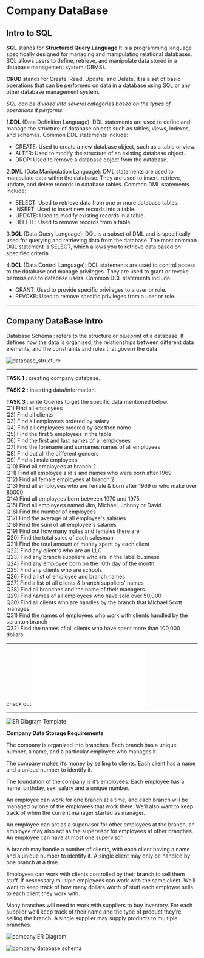 # Company DataBase

## Intro to SQL
**SQL** stands for **Structured Query Language**
It is a programming language specifically designed for managing and manipulating relational databases. 
SQL allows users to define, retrieve, and manipulate data stored in a database management system (DBMS).

**CRUD** stands for Create, Read, Update, and Delete. It is a set of basic operations that can be performed on data in a database using SQL or any other database management system.

*SQL can be divided into several categories based on the types of operations it performs:*

1.**DDL** (Data Definition Language): DDL statements are used to define and manage the structure of database objects such as tables, views, indexes, and schemas. Common DDL statements include:
- CREATE: Used to create a new database object, such as a table or view.
- ALTER: Used to modify the structure of an existing database object.
- DROP: Used to remove a database object from the database.

2.**DML** (Data Manipulation Language): DML statements are used to manipulate data within the database. They are used to insert, retrieve, update, and delete records in database tables. Common DML statements include:
- SELECT: Used to retrieve data from one or more database tables.
- INSERT: Used to insert new records into a table.
- UPDATE: Used to modify existing records in a table.
- DELETE: Used to remove records from a table.

3.**DQL** (Data Query Language): DQL is a subset of DML and is specifically used for querying and retrieving data from the database. The most common DQL statement is SELECT, which allows you to retrieve data based on specified criteria.

4.**DCL** (Data Control Language): DCL statements are used to control access to the database and manage privileges. They are used to grant or revoke permissions to database users. Common DCL statements include:
- GRANT: Used to provide specific privileges to a user or role.
- REVOKE: Used to remove specific privileges from a user or role.
___
## Company DataBase Intro

Database Schema 
: refers to the structure or blueprint of a database. It defines how the data is organized, the relationships between different data elements, and the constraints and rules that govern the data.


![database_structure](database-intro.jpg)

___

**TASK 1** : creating company database.

**TASK 2** : inserting data/information.

**TASK 3** : write Queries to get the specific data mentioned below.<br>
Q1) Find all employees<br>
Q2) Find all clients<br>
Q3) Find all employees ordered by salary<br>
Q4) Find all employees ordered by sex then name<br>
Q5) Find the first 5 employees in the table<br>
Q6) Find the first and last names of all employees<br>
Q7) Find the forename and surnames names of all employees<br>
Q8) Find out all the different genders<br>
Q9) Find all male employees<br>
Q10) Find all employees at branch 2<br>
Q11) Find all employee's id's and names who were born after 1969<br>
Q12) Find all female employees at branch 2<br>
Q13) Find all employees who are female & born after 1969 or who make over 80000<br>
Q14) Find all employees born between 1970 and 1975<br>
Q15) Find all employees named Jim, Michael, Johnny or David<br>
Q16) Find the number of employees<br>
Q17) Find the average of all employee's salaries<br>
Q18) Find the sum of all employee's salaries<br>
Q19) Find out how many males and females there are<br>
Q20) Find the total sales of each salesman<br>
Q21) Find the total amount of money spent by each client<br>
Q22) Find any client's who are an LLC<br>
Q23) Find any branch suppliers who are in the label business<br>
Q24) Find any employee born on the 10th day of the month<br>
Q25) Find any clients who are schools<br>
Q26) Find a list of employee and branch names<br>
Q27) Find a list of all clients & branch suppliers' names<br>
Q28) Find all branches and the name of their managers<br>
Q29) Find names of all employees who have sold over 50,000<br>
Q30) Find all clients who are handles by the branch that Michael Scott manages<br>
Q31) Find the names of employees who work with clients handled by the scranton branch<br>
Q32) Find the names of all clients who have spent more than 100,000 dollars<br>

___

check out ![SQL code](company-database.sql)

___

![ER Diagram Template](erd-template.png)

**Company Data Storage Requirements**

The company is organized into branches. Each branch has a unique number, a name, and a particular employee who manages it.

The company makes it’s money by selling to clients. Each client has a name and a unique number to identify it.

The foundation of the company is it’s employees. Each employee has a name, birthday, sex, salary and a unique number.

An employee can work for one branch at a time, and each branch will be managed by one of the employees that work there. We’ll also want to keep track of when the current manager started as manager.

An employee can act as a supervisor for other employees at the branch, an employee may also act as the supervisor for employees at other branches. An employee can have at most one supervisor.

A branch may handle a number of clients, with each client having a name and a unique number to identify it. A single client may only be handled by one branch at a time.

Employees can work with clients controlled by their branch to sell them stuff. If nescessary multiple employees can work with the same client. We’ll want to keep track of how many dollars worth of stuff each employee sells to each client they work with.

Many branches will need to work with suppliers to buy inventory. For each supplier we’ll keep track of their name and the type of product they’re selling the branch. A single supplier may supply products to multiple branches.

![company ER Diagram](company-erd.png)

![company database schema](database-schema.PNG)
